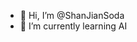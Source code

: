 - 👋 Hi, I’m @ShanJianSoda
- 🌱 I’m currently learning AI


<!---
ShanJianSoda/ShanJianSoda is a ✨ special ✨ repository because its `README.md` (this file) appears on your GitHub profile.
You can click the Preview link to take a look at your changes.
--->

